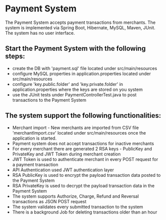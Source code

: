 # Payment System

The Payment System accepts payment transactions from merchants. The system is implemented via Spring Boot, Hibernate, MySQL, Maven, JUnit. The system has no user interface.

Start the Payment System with the following steps:
- 
- create the DB with 'payment.sql' file located under src/main/resources
- configure MySQL properties in application.properties located under src/main/resources
- configure 'key.public.folder' and 'key.private.folder' in application.properties where the keys are stored on you system
- use the JUnit tests under PaymentControllerTest.java to post transactions to the Payment System


The system support the following functionalities:
-
- Merchant import - New merchants are imported from CSV file 'merchantImport.csv' located under src/main/resources once the application is started. 
- Payment system does not accept transactions for inactive merchants
- For every merchant there are generated 2 RSA keys - PublicKey and PrivateKey and JWT Token during merchant creation
- JWT Token is used to authenticate merchant in every POST request for a payment transaction
- API Authentication used JWT authentication layer
- RSA PublicKey is used to encrypt the payload transaction data posted to the Payment System
- RSA PrivateKey is used to decrypt the payload transaction data in the Payment System
- The system supports Authorize, Charge, Refund and Reversal transactions as JSON POST request
- The system validates every submitted transaction to the system
- There is a background Job for deleting transactions older than an hour